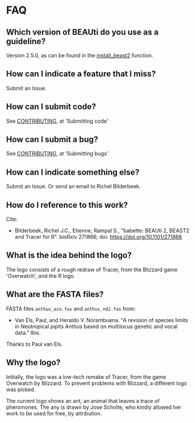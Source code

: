 # FAQ

## Which version of BEAUti do you use as a guideline?

Version 2.5.0, as can be found in the [install_beast2](https://github.com/ropensci/beastier/blob/master/R/install_beast2.R) function.

## How can I indicate a feature that I miss?

Submit an Issue.

## How can I submit code?

See [CONTRIBUTING](CONTRIBUTING.md), at 'Submitting code'

## How can I submit a bug?

See [CONTRIBUTING](CONTRIBUTING.md), at 'Submitting bugs' 

## How can I indicate something else?

Submit an Issue. Or send an email to Richel Bilderbeek.

## How do I reference to this work?

Cite:

 * Bilderbeek, Richel J.C., Etienne, Rampal S., "babette: BEAUti 2, BEAST2 and Tracer for R". bioRxiv 271866; doi: https://doi.org/10.1101/271866

## What is the idea behind the logo?

The logo consists of a rough redraw of Tracer, from the Blizzard
game 'Overwatch', and the R logo. 

## What are the FASTA files?

FASTA files `anthus_aco.fas` and `anthus_nd2.fas` from:
 
 * Van Els, Paul, and Heraldo V. Norambuena. "A revision of species limits in Neotropical pipits Anthus based on multilocus genetic and vocal data." Ibis.

Thanks to Paul van Els.

## Why the logo?

Initially, the logo was a low-tech remake of Tracer, from the game Overwatch by Blizzard. 
To prevent problems with Blizzard, a different logo was picked.

The current logo shows an ant, an animal that leaves a trace of pheromones.
The any is drawn by Jose Scholte, who kindly allowed her work to
be used for free, by attribution.
